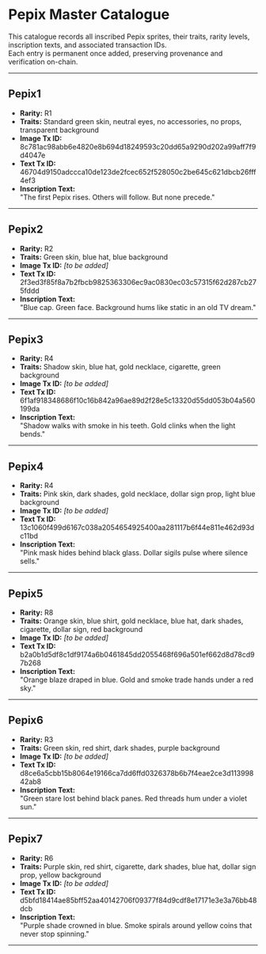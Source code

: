# Pepix Master Catalogue

This catalogue records all inscribed Pepix sprites, their traits, rarity levels, inscription texts, and associated transaction IDs.  
Each entry is permanent once added, preserving provenance and verification on-chain.  

---

## Pepix1
- **Rarity:** R1  
- **Traits:** Standard green skin, neutral eyes, no accessories, no props, transparent background  
- **Image Tx ID:** 8c781ac98abb6e4820e8b694d18249593c20dd65a9290d202a99aff7f9d4047e  
- **Text Tx ID:** 46704d9150adccca10de123de2fcec652f528050c2be645c621dbcb26fff4ef3  
- **Inscription Text:**  
  "The first Pepix rises. Others will follow. But none precede."  

---

## Pepix2
- **Rarity:** R2  
- **Traits:** Green skin, blue hat, blue background  
- **Image Tx ID:** *[to be added]*  
- **Text Tx ID:** 2f3ed3f85f8a7b2fbcb9825363306ec9ac0830ec03c57315f62d287cb275fddd 
- **Inscription Text:**  
  "Blue cap. Green face. Background hums like static in an old TV dream."  

---

## Pepix3
- **Rarity:** R4  
- **Traits:** Shadow skin, blue hat, gold necklace, cigarette, green background  
- **Image Tx ID:** *[to be added]*  
- **Text Tx ID:** 6f1af918348686f10c16b842a96ae89d2f28e5c13320d55dd053b04a560199da  
- **Inscription Text:**  
  "Shadow walks with smoke in his teeth. Gold clinks when the light bends."  

---

## Pepix4
- **Rarity:** R4  
- **Traits:** Pink skin, dark shades, gold necklace, dollar sign prop, light blue background  
- **Image Tx ID:** *[to be added]*  
- **Text Tx ID:** 13c1060f499d6167c038a2054654925400aa281117b6f44e811e462d93dc11bd  
- **Inscription Text:**  
  "Pink mask hides behind black glass. Dollar sigils pulse where silence sells."  

---

## Pepix5
- **Rarity:** R8  
- **Traits:** Orange skin, blue shirt, gold necklace, blue hat, dark shades, cigarette, dollar sign, red background  
- **Image Tx ID:** *[to be added]*  
- **Text Tx ID:** b2a0b1d5df8c1df9174a6b0461845dd2055468f696a501ef662d8d78cd97b268  
- **Inscription Text:**  
  "Orange blaze draped in blue. Gold and smoke trade hands under a red sky."  

---

## Pepix6
- **Rarity:** R3  
- **Traits:** Green skin, red shirt, dark shades, purple background  
- **Image Tx ID:** *[to be added]*  
- **Text Tx ID:** d8ce6a5cbb15b8064e19166ca7dd6ffd0326378b6b7f4eae2ce3d11399842ab8  
- **Inscription Text:**  
  "Green stare lost behind black panes. Red threads hum under a violet sun."  

---

## Pepix7
- **Rarity:** R6  
- **Traits:** Purple skin, red shirt, cigarette, dark shades, blue hat, dollar sign prop, yellow background  
- **Image Tx ID:** *[to be added]*  
- **Text Tx ID:** d5bfd18414ae85bff52aa40142706f09377f84d9cdf8e17171e3e3a76bb48dcb  
- **Inscription Text:**  
  "Purple shade crowned in blue. Smoke spirals around yellow coins that never stop spinning."  

---
